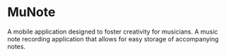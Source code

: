 # MuNote

A mobile application designed to foster creativity for musicians. 
A music note recording application that allows for easy storage of accompanying notes.

